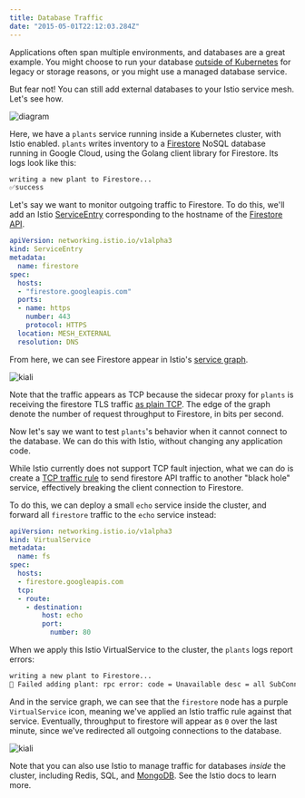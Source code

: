 ```yaml
---
title: Database Traffic
date: "2015-05-01T22:12:03.284Z"
---
```



Applications often span multiple environments, and databases are a great example. You might choose to run your database [outside of Kubernetes](https://cloud.google.com/blog/products/databases/to-run-or-not-to-run-a-database-on-kubernetes-what-to-consider) for legacy or storage reasons, or you might use a managed database service.

But fear not! You can still add external databases to your Istio service mesh. Let's see how.

![diagram](/images/databases-diagram.png)

Here, we have a `plants` service running inside a Kubernetes cluster, with Istio enabled. `plants` writes inventory to a [Firestore](https://firebase.google.com/docs/firestore) NoSQL database running in Google Cloud, using the Golang client library for Firestore. Its logs look like this:

```bash
writing a new plant to Firestore...
✅success
```

Let's say we want to monitor outgoing traffic to Firestore. To do this, we'll add an Istio [ServiceEntry](https://istio.io/docs/reference/config/networking/v1alpha3/service-entry/) corresponding to the hostname of the [Firestore API](https://cloud.google.com/firestore/docs/reference/rpc/).

```YAML
apiVersion: networking.istio.io/v1alpha3
kind: ServiceEntry
metadata:
  name: firestore
spec:
  hosts:
  - "firestore.googleapis.com"
  ports:
  - name: https
    number: 443
    protocol: HTTPS
  location: MESH_EXTERNAL
  resolution: DNS
```

From here, we can see Firestore appear in Istio's [service graph](https://istio.io/docs/tasks/telemetry/kiali/).

![kiali](/images/databases-kiali-no-vs.png)

Note that the traffic appears as TCP because the sidecar proxy for `plants` is receiving the firestore TLS traffic [as plain TCP](https://github.com/istio/istio/issues/14933). The edge of the graph denote the number of request throughput to Firestore, in bits per second.

Now let's say we want to test `plants`'s behavior when it cannot connect to the database. We can do this with Istio, without changing any application code.

While Istio currently does not support TCP fault injection, what we can do is create a [TCP traffic rule](https://istio.io/docs/reference/config/networking/v1alpha3/virtual-service/#TCPRoute) to send firestore API traffic to another "black hole" service, effectively breaking the client connection to Firestore.

To do this, we can deploy a small `echo` service inside the cluster, and forward all `firestore` traffic to the `echo` service instead:

```YAML
apiVersion: networking.istio.io/v1alpha3
kind: VirtualService
metadata:
  name: fs
spec:
  hosts:
  - firestore.googleapis.com
  tcp:
  - route:
    - destination:
        host: echo
        port:
          number: 80
```

When we apply this Istio VirtualService to the cluster, the `plants` logs report errors:


```bash
writing a new plant to Firestore...
🚫 Failed adding plant: rpc error: code = Unavailable desc = all SubConns are in TransientFailure
```

And in the service graph, we can see that the `firestore` node has a purple `VirtualService` icon, meaning we've applied an Istio traffic rule against that service. Eventually, throughput to firestore will appear as `0` over the last minute, since we've redirected all outgoing connections to the database.

![kiali](/images/databases-kiali.png)

Note that you can also use Istio to manage traffic for databases *inside* the cluster, including Redis, SQL, and [MongoDB](https://istio.io/blog/2018/egress-mongo/). See the Istio docs to learn more.
